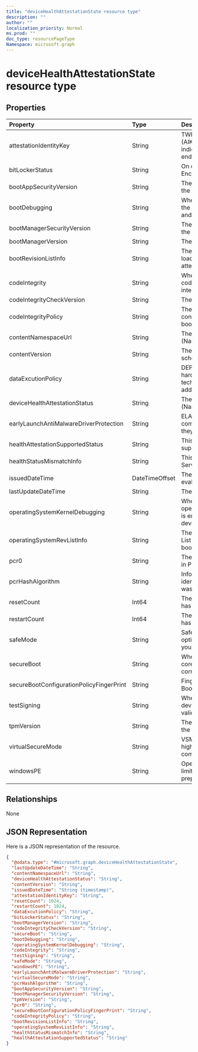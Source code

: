 ```yaml
---
title: "deviceHealthAttestationState resource type"
description: ""
author: ""
localization_priority: Normal
ms.prod: ""
doc_type: resourcePageType
Namespace: microsoft.graph
---
```



# deviceHealthAttestationState resource type



## Properties
|Property|Type|Description|
|:---|:---|:---|
|attestationIdentityKey|String|TWhen an Attestation Identity Key (AIK) is present on a device, it indicates that the device has an endorsement key (EK) certificate.|
|bitLockerStatus|String|On or Off of BitLocker Drive Encryption|
|bootAppSecurityVersion|String|The security version number of the Boot Application|
|bootDebugging|String|When bootDebugging is enabled, the device is used in development and testing|
|bootManagerSecurityVersion|String|The security version number of the Boot Application|
|bootManagerVersion|String|The version of the Boot Manager|
|bootRevisionListInfo|String|The Boot Revision List that was loaded during initial boot on the attested device|
|codeIntegrity|String| When code integrity is enabled, code execution is restricted to integrity verified code|
|codeIntegrityCheckVersion|String|The version of the Boot Manager|
|codeIntegrityPolicy|String|The Code Integrity policy that is controlling the security of the boot environment|
|contentNamespaceUrl|String|The DHA report version. (Namespace version)|
|contentVersion|String|The HealthAttestation state schema version|
|dataExcutionPolicy|String|DEP Policy defines a set of hardware and software technologies that perform additional checks on memory |
|deviceHealthAttestationStatus|String|The DHA report version. (Namespace version)|
|earlyLaunchAntiMalwareDriverProtection|String|ELAM provides protection for the computers in your network when they start up|
|healthAttestationSupportedStatus|String|This attribute indicates if DHA is supported for the device|
|healthStatusMismatchInfo|String|This attribute appears if DHA-Service detects an integrity issue|
|issuedDateTime|DateTimeOffset|The DateTime when device was evaluated or issued to MDM|
|lastUpdateDateTime|String|The Timestamp of the last update.|
|operatingSystemKernelDebugging|String|When operatingSystemKernelDebugging is enabled, the device is used in development and testing|
|operatingSystemRevListInfo|String|The Operating System Revision List that was loaded during initial boot on the attested device|
|pcr0|String|The measurement that is captured in PCR\[0\]|
|pcrHashAlgorithm|String|Informational attribute that identifies the HASH algorithm that was used by TPM|
|resetCount|Int64|The number of times a PC device has hibernated or resumed|
|restartCount|Int64|The number of times a PC device has rebooted|
|safeMode|String|Safe mode is a troubleshooting option for Windows that starts your computer in a limited state|
|secureBoot|String|When Secure Boot is enabled, the core components must have the correct cryptographic signatures|
|secureBootConfigurationPolicyFingerPrint|String|Fingerprint of the Custom Secure Boot Configuration Policy|
|testSigning|String|When test signing is allowed, the device does not enforce signature validation during boot|
|tpmVersion|String|The security version number of the Boot Application|
|virtualSecureMode|String|VSM is a container that protects high value assets from a compromised kernel|
|windowsPE|String|Operating system running with limited services that is used to prepare a computer for Windows|

## Relationships
None

## JSON Representation
Here is a JSON representation of the resource.
<!-- {
  "blockType": "resource",
  "@odata.type": "microsoft.graph.deviceHealthAttestationState"
}
-->
``` json
{
  "@odata.type": "#microsoft.graph.deviceHealthAttestationState",
  "lastUpdateDateTime": "String",
  "contentNamespaceUrl": "String",
  "deviceHealthAttestationStatus": "String",
  "contentVersion": "String",
  "issuedDateTime": "String (timestamp)",
  "attestationIdentityKey": "String",
  "resetCount": 1024,
  "restartCount": 1024,
  "dataExcutionPolicy": "String",
  "bitLockerStatus": "String",
  "bootManagerVersion": "String",
  "codeIntegrityCheckVersion": "String",
  "secureBoot": "String",
  "bootDebugging": "String",
  "operatingSystemKernelDebugging": "String",
  "codeIntegrity": "String",
  "testSigning": "String",
  "safeMode": "String",
  "windowsPE": "String",
  "earlyLaunchAntiMalwareDriverProtection": "String",
  "virtualSecureMode": "String",
  "pcrHashAlgorithm": "String",
  "bootAppSecurityVersion": "String",
  "bootManagerSecurityVersion": "String",
  "tpmVersion": "String",
  "pcr0": "String",
  "secureBootConfigurationPolicyFingerPrint": "String",
  "codeIntegrityPolicy": "String",
  "bootRevisionListInfo": "String",
  "operatingSystemRevListInfo": "String",
  "healthStatusMismatchInfo": "String",
  "healthAttestationSupportedStatus": "String"
}
```

